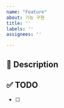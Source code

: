```yaml
---
name: "Feature"
about: 기능 구현
title: ''
labels: ''
assignees: ''

---
```


## 🚀 Description

## ✅ TODO
- [ ]
